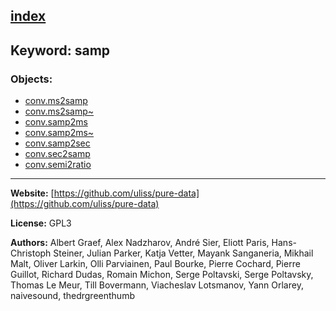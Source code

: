 [index](../index.html)
---

## Keyword: samp

### Objects:
* [conv.ms2samp](../conv.ms2samp.html)
* [conv.ms2samp~](../conv.ms2samp~.html)
* [conv.samp2ms](../conv.samp2ms.html)
* [conv.samp2ms~](../conv.samp2ms~.html)
* [conv.samp2sec](../conv.samp2sec.html)
* [conv.sec2samp](../conv.sec2samp.html)
* [conv.semi2ratio](../conv.semi2ratio.html)

---
**Website:** [https://github.com/uliss/pure-data](https://github.com/uliss/pure-data)

**License:** GPL3

**Authors:** Albert Graef, Alex Nadzharov, André Sier, Eliott Paris, Hans-Christoph Steiner, Julian Parker, Katja Vetter, Mayank Sanganeria, Mikhail Malt, Oliver Larkin, Olli Parviainen, Paul Bourke, Pierre Cochard, Pierre Guillot, Richard Dudas, Romain Michon, Serge Poltavski, Serge Poltavsky, Thomas Le Meur, Till Bovermann, Viacheslav Lotsmanov, Yann Orlarey, naivesound, thedrgreenthumb
